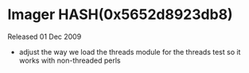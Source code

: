 # Imager HASH(0x5652d8923db8)

Released 01 Dec 2009

- adjust the way we load the threads module for the threads test so it works with non-threaded perls